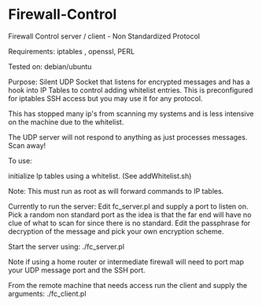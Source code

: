 # Firewall-Control
Firewall Control server / client   - Non Standardized Protocol

Requirements:  iptables , openssl, PERL

Tested on: debian/ubuntu 

Purpose: Silent UDP Socket that listens for encrypted messages and has a hook into IP Tables to control adding whitelist entries. This is preconfigured for iptables SSH access but you may use it for any protocol.

This has stopped many ip's from scanning my systems and is less intensive on the machine due to the whitelist.

The UDP server will not respond to anything as just processes messages. Scan away!  

To use:

initialize Ip tables using a whitelist. (See addWhitelist.sh) 

Note: This must run as root as will forward commands to IP tables.

Currently to run the server:
Edit fc_server.pl and supply a port to listen on. Pick a random non standard port as the idea is that the far end will have no clue of what to scan for since there is no standard. Edit the passphrase for decryption of the message and pick your own encryption scheme.

Start the server using:
./fc_server.pl 


Note if using a home router or intermediate firewall will need to port map your UDP message port and the SSH port.


From the remote machine that needs access run the client and supply the arguments:
./fc_client.pl <MESSAGE> <PASS> <IP> <UDPPORT> 





